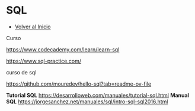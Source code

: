 # SQL
- [Volver al Inicio](../README.md)
<aside>
  Curso

https://www.codecademy.com/learn/learn-sql

https://www.sql-practice.com/

curso de sql

https://github.com/mouredev/hello-sql?tab=readme-ov-file

</aside>

**Tutorial SQL** https://desarrolloweb.com/manuales/tutorial-sql.html
**Manual SQL** https://jorgesanchez.net/manuales/sql/intro-sql-sql2016.html
